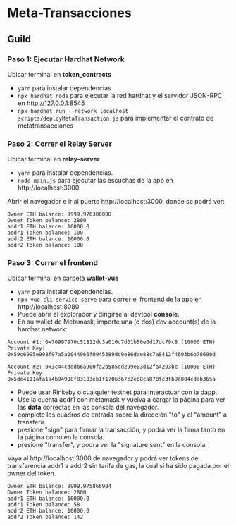 # Meta-Transacciones

## Guild
### Paso 1: Ejecutar Hardhat Network
Ubicar terminal en **token_contracts**

- `yarn` para instalar dependencias
- `npx hardhat node` para ejecutar la red hardhat y el servidor JSON-RPC en http://127.0.0.1:8545
- `npx hardhat run --network localhost scripts/deployMetaTransaction.js` para implementar el contrato de metatransacciones

### Paso 2: Correr el Relay Server
Ubicar terminal en **relay-server**

- `yarn` para instalar dependencias.
- `node main.js` para ejecutar las escuchas de la app en http://localhost:3000

Abrir el navegador e ir al puerto http://localhost:3000, donde se podrá ver:
```
Owner ETH balance: 9999.976306008
Owner Token balance: 2800
addr1 ETH balance: 10000.0
addr1 Token balance: 100
addr2 ETH balance: 10000.0
addr2 Token balance: 100
```

### Paso 3: Correr el frontend
Ubicar terminal en carpeta **wallet-vue**

- `yarn` para instalar dependencias.
- `npx vue-cli-service serve` para correr el frontend de la app en http://localhost:8080
- Puede abrir el explorador y dirigirse al devtool **console**.
- En su wallet de Metamask, importe una (o dos) dev account(s) de la hardhat network:

```
Account #1: 0x70997970c51812dc3a010c7d01b50e0d17dc79c8 (10000 ETH)
Private Key: 0x59c6995e998f97a5a0044966f0945389dc9e86dae88c7a8412f4603b6b78690d

Account #2: 0x3c44cdddb6a900fa2b585dd299e03d12fa4293bc (10000 ETH)
Private Key: 0x5de4111afa1a4b94908f83103eb1f1706367c2e68ca870fc3fb9a804cdab365a
```

- Puede usar Rinkeby o cualquier testnet para interactuar con la dapp.
- Use la cuenta addr1 con metamask y vuelva a cargar la página para ver las **data** correctas en las consola del navegador.
- complete los cuadros de entrada sobre la dirección "to" y el "amount" a transferir.
- presione "sign" para firmar la transacción, y podrá ver la firma tanto en la página como en la consola.
- presione "transfer", y podra ver la "signature sent" en la consola.


Vaya al http://localhost:3000 de navegador y podrá ver tokens de transferencia addr1 a addr2 sin tarifa de gas, la cual si ha sido pagada por el owner del token.
```
Owner ETH balance: 9999.975866904
Owner Token balance: 2800
addr1 ETH balance: 10000.0
addr1 Token balance: 58
addr2 ETH balance: 10000.0
addr2 Token balance: 142
```